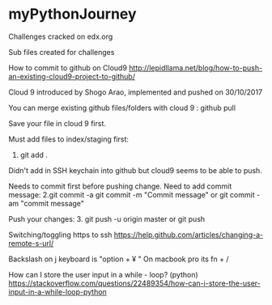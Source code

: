 # myPythonJourney

Challenges cracked on edx.org

Sub files created for challenges

How to commit to github on Cloud9
http://lepidllama.net/blog/how-to-push-an-existing-cloud9-project-to-github/

Cloud 9 introduced by Shogo Arao, implemented and pushed on 30/10/2017

You can merge existing github files/folders with cloud 9 :
github pull

Save your file in cloud 9 first.

Must add files to index/staging first:
1. git add .

Didn't add in SSH keychain into github but cloud9 seems to be able to push.

Needs to commit first before pushing change. Need to add commit message:
2.git commit -a
git commit -m "Commit message"
or git commit -am "commit message"

Push your changes:
3. git push -u origin master
or git push

Switching/toggling https to ssh
https://help.github.com/articles/changing-a-remote-s-url/

Backslash on j keyboard is "option + ¥ "
On macbook pro its fn + /

How can I store the user input in a while - loop? (python)
https://stackoverflow.com/questions/22489354/how-can-i-store-the-user-input-in-a-while-loop-python